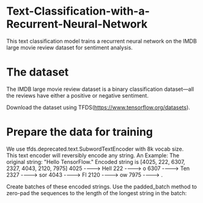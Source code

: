 # Text-Classification-with-a-Recurrent-Neural-Network
This text classification model trains a recurrent neural network on the IMDB large movie review dataset for sentiment analysis.

# The dataset
The IMDB large movie review dataset is a binary classification dataset—all the reviews have either a positive or negative sentiment.

Download the dataset using TFDS(https://www.tensorflow.org/datasets).


# Prepare the data for training
We use tfds.deprecated.text.SubwordTextEncoder with 8k vocab size.   
This text encoder will reversibly encode any string.
An Example:
The original string: "Hello TensorFlow."
Encoded string is [4025, 222, 6307, 2327, 4043, 2120, 7975]
4025 ----> Hell
222 ----> o 
6307 ----> Ten
2327 ----> sor
4043 ----> Fl
2120 ----> ow
7975 ----> .

Create batches of these encoded strings. Use the padded_batch method to zero-pad the sequences to the length of the longest string in the batch:



